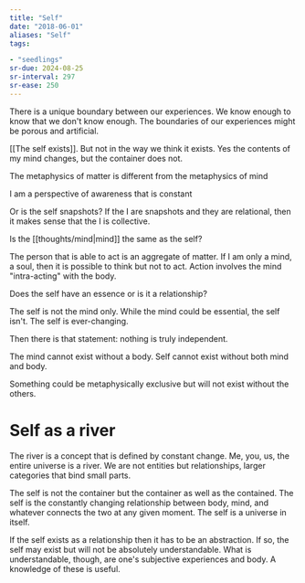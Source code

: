 ```yaml
---
title: "Self"
date: "2018-06-01"
aliases: "Self"
tags:

- "seedlings"
sr-due: 2024-08-25
sr-interval: 297
sr-ease: 250
---
```

There is a unique boundary between our experiences. We know enough to know that we don't know enough. The boundaries of our experiences might be porous and artificial.

[[The self exists]]. But not in the way we think it exists. Yes the contents of my mind changes, but the container does not.

The metaphysics of matter is different from the metaphysics of mind

I am a perspective of awareness that is constant

Or is the self snapshots? If the I are snapshots and they are relational, then it makes sense that the I is collective.

Is the [[thoughts/mind|mind]] the same as the self?

The person that is able to act is an aggregate of matter. If I am only a mind, a soul, then it is possible to think but not to act. Action involves the mind "intra-acting" with the body.

Does the self have an essence or is it a relationship?

The self is not the mind only.
While the mind could be essential, the self isn't. The self is ever-changing.

Then there is that statement: nothing is truly independent.

The mind cannot exist without a body. Self cannot exist without both mind and body.

Something could be metaphysically exclusive but will not exist without the others.

# Self as a river

The river is a concept that is defined by constant change. Me, you, us, the entire universe is a river. We are not entities but relationships, larger categories that bind small parts.

The self is not the container but the container as well as the contained. The self is the constantly changing relationship between body, mind, and whatever connects the two at any given moment. The self is a universe in itself.

If the self exists as a relationship then it has to be an abstraction. If so, the self may exist but will not be absolutely understandable. What is understandable, though, are one's subjective experiences and body. A knowledge of these is useful.